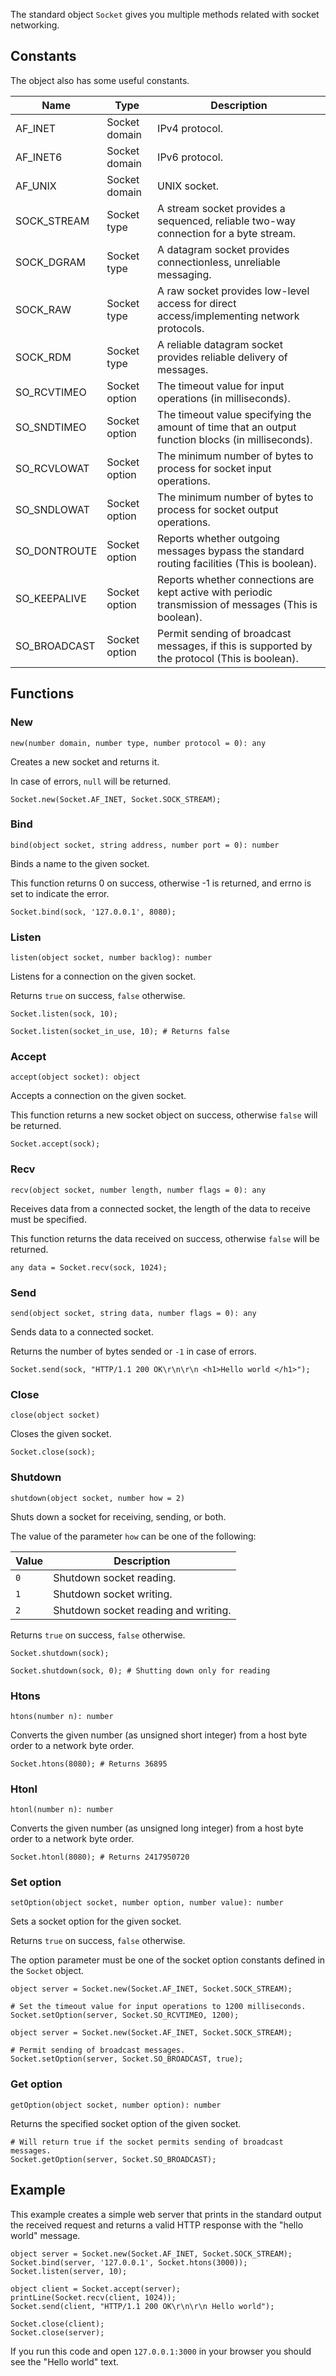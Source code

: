 The standard object `Socket` gives you multiple methods related with socket networking.

## Constants

The object also has some useful constants.

| Name         | Type           | Description                                                                                           |
|--------------|----------------|-------------------------------------------------------------------------------------------------------|
| AF_INET      | Socket domain  | IPv4 protocol.                                                                                        |
| AF_INET6     | Socket domain  | IPv6 protocol.                                                                                        |
| AF_UNIX      | Socket domain  | UNIX socket.                                                                                          |
| SOCK_STREAM  | Socket type    | A stream socket provides a sequenced, reliable two-way connection for a byte stream.                  |
| SOCK_DGRAM   | Socket type    | A datagram socket provides connectionless, unreliable messaging.                                      |
| SOCK_RAW     | Socket type    | A raw socket provides low-level access for direct access/implementing network protocols.              |
| SOCK_RDM     | Socket type    | A reliable datagram socket provides reliable delivery of messages.                                    |
| SO_RCVTIMEO  | Socket option  | The timeout value for input operations (in milliseconds).                                             |
| SO_SNDTIMEO  | Socket option  | The timeout value specifying the amount of time that an output function blocks (in milliseconds).     |
| SO_RCVLOWAT  | Socket option  | The minimum number of bytes to process for socket input operations.                                   |
| SO_SNDLOWAT  | Socket option  | The minimum number of bytes to process for socket output operations.                                  |
| SO_DONTROUTE | Socket option  | Reports whether outgoing messages bypass the standard routing facilities (This is boolean).           |
| SO_KEEPALIVE | Socket option  | Reports whether connections are kept active with periodic transmission of messages (This is boolean). |
| SO_BROADCAST | Socket option  | Permit sending of broadcast messages, if this is supported by the protocol (This is boolean).         |

## Functions

### New

`new(number domain, number type, number protocol = 0): any`

Creates a new socket and returns it.

In case of errors, `null` will be returned.

```borealis
Socket.new(Socket.AF_INET, Socket.SOCK_STREAM);
```

### Bind

`bind(object socket, string address, number port = 0): number`

Binds a name to the given socket.

This function returns 0 on success, otherwise -1 is returned, and
errno is set to indicate the error.

```borealis
Socket.bind(sock, '127.0.0.1', 8080);
```

### Listen

`listen(object socket, number backlog): number`

Listens for a connection on the given socket.

Returns `true` on success, `false` otherwise.

```borealis
Socket.listen(sock, 10);
```

```borealis
Socket.listen(socket_in_use, 10); # Returns false
```

### Accept

`accept(object socket): object`

Accepts a connection on the given socket.

This function returns a new socket object on success, otherwise `false` will be returned.

```borealis
Socket.accept(sock);
```

### Recv

`recv(object socket, number length, number flags = 0): any`

Receives data from a connected socket, the length of the data to receive must be specified.

This function returns the data received on success, otherwise `false` will be returned.

```borealis
any data = Socket.recv(sock, 1024);
```

### Send

`send(object socket, string data, number flags = 0): any`

Sends data to a connected socket.

Returns the number of bytes sended or `-1` in case of errors.

```borealis
Socket.send(sock, "HTTP/1.1 200 OK\r\n\r\n <h1>Hello world </h1>");
```

### Close

`close(object socket)`

Closes the given socket.

```borealis
Socket.close(sock);
```

### Shutdown

`shutdown(object socket, number how = 2)`

Shuts down a socket for receiving, sending, or both.

The value of the parameter `how` can be one of the following:

| Value | Description                          |
|-------|--------------------------------------|
| `0`   | Shutdown socket reading.             |
| `1`   | Shutdown socket writing.             |
| `2`   | Shutdown socket reading and writing. |

Returns `true` on success, `false` otherwise.

```borealis
Socket.shutdown(sock);
```

```borealis
Socket.shutdown(sock, 0); # Shutting down only for reading
```

### Htons

`htons(number n): number`

Converts the given number (as unsigned short integer) from a host byte order to a network byte order.

```borealis
Socket.htons(8080); # Returns 36895
```

### Htonl

`htonl(number n): number`

Converts the given number (as unsigned long integer) from a host byte order to a network byte order.

```borealis
Socket.htonl(8080); # Returns 2417950720
```

### Set option

`setOption(object socket, number option, number value): number`

Sets a socket option for the given socket.

Returns `true` on success, `false` otherwise.

The option parameter must be one of the socket option constants defined in the `Socket` object.

```borealis
object server = Socket.new(Socket.AF_INET, Socket.SOCK_STREAM);

# Set the timeout value for input operations to 1200 milliseconds.
Socket.setOption(server, Socket.SO_RCVTIMEO, 1200);
```

```borealis
object server = Socket.new(Socket.AF_INET, Socket.SOCK_STREAM);

# Permit sending of broadcast messages.
Socket.setOption(server, Socket.SO_BROADCAST, true);
```

### Get option

`getOption(object socket, number option): number`

Returns the specified socket option of the given socket.

```borealis
# Will return true if the socket permits sending of broadcast messages.
Socket.getOption(server, Socket.SO_BROADCAST);
```

## Example

This example creates a simple web server that prints in the standard output the received request and returns a valid HTTP response with the "hello world" message.

```borealis
object server = Socket.new(Socket.AF_INET, Socket.SOCK_STREAM);
Socket.bind(server, '127.0.0.1', Socket.htons(3000));
Socket.listen(server, 10);

object client = Socket.accept(server);
printLine(Socket.recv(client, 1024));
Socket.send(client, "HTTP/1.1 200 OK\r\n\r\n Hello world");

Socket.close(client);
Socket.close(server);
```

If you run this code and open `127.0.0.1:3000` in your browser you should see the "Hello world" text.
